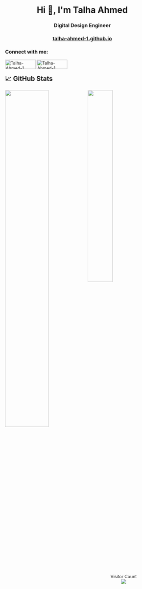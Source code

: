 <!--
**Talha-Ahmed-1/Talha-Ahmed-1** is a ✨ _special_ ✨ repository because its `README.md` (this file) appears on your GitHub profile.

Here are some ideas to get you started:

- 🔭 I’m currently working on ...
- 🌱 I’m currently learning ...
- 👯 I’m looking to collaborate on ...
- 🤔 I’m looking for help with ...
- 💬 Ask me about ...
- 📫 How to reach me: ...
- 😄 Pronouns: ...
- ⚡ Fun fact: ...
-->


<h1 align="center">Hi 👋, I'm Talha Ahmed</h1>
<h3 align="center">Digital Design Engineer</h3>
<h3 align="center"><a href='https://talha-ahmed-1.github.io'>talha-ahmed-1.github.io</a></h3>


<!-- ----------------------------------- 
- 🔭 I’m currently working on [SPI Flash Interface in Chisel](https://github.com/Talha-Ahmed-1/SPI-Chisel)

- 💼 Working as Research Intern at <a href="https://github.com/merledu"> Micro Electronics Research Lab (MERL-UIT)</a>.

- 🥇 I have represented Pakistan Internationally in <a href="https://www.facebook.com/events/usa-united-states/reverse-engineering-of-rocket-chip/346308059814720/"> RISC-V Summit 2020</a>.
 
- ⚡ I am one of the Pioneers of RISC-V Open Source Silicon Revolution in Pakistan.

- 🌱 I’m currently learning **Scala, CHISEL, Flutter, Dart, Django**

- 👨‍💻 All of my projects are available at [https://github.com/Talha-Ahmed-1](https://github.com/Talha-Ahmed-1)

- 💬 Ask me about **Python, Chisel**

- 📫 How to reach me **talhaahmedashraf@gmail.com**

- ⚡ Fun fact **Code in funnier way.**-->


<h3 align="left">Connect with me:</h3>

[<img align="left" alt="Talha-Ahmed-1 LinkedIn" height="30px" width="100px" src="https://img.shields.io/badge/Linkedin-0A66C2?style=for-the-badge&logo=Linkedin&logoColor=white" />][linkedin]
<!--[<img align="left" alt="Talha-Ahmed-1 Facebook" height="30px" width="100px" src="https://img.shields.io/badge/Facebook-3b5998?style=for-the-badge&logo=facebook&logoColor=white" />][facebook]
[<img align="left" alt="Talha-Ahmed-1 Instagram" height="30px" width="100px" src="https://img.shields.io/badge/Instagram-E4405F?style=for-the-badge&logo=instagram&logoColor=white" />][instagram]-->
[<img align="left" alt="Talha-Ahmed-1 Gmail" height="30px" width="100px" src="https://img.shields.io/badge/Gmail-EA4335?style=for-the-badge&logo=Gmail&logoColor=white" />][gmail]
<br />


[linkedin]: https://www.linkedin.com/in/talha-a-316a68113/
<!--[facebook]: https://fb.com/talha.ahmed.75033/
[stackoverflow]: https://stackoverflow.com/users/talha-ahmed/
[geeksforgeeks]: https://auth.geeksforgeeks.org/user/talhaahmedashraf
[instagram]: https://instagram.com/oye_talha/
<!-- [twitter]: https://twitter.com/shahzaib_kash -->
<!-- [hackerrank]: https://www.hackerrank.com/shazaib1 -->
[gmail]: mailto:talhaahmedashraf@gmail.com


<!-- 
<h3 align="left">Connect with me:</h3>
<p align="left">
<a href="https://linkedin.com/in/talha-a-316a68113" target="blank"><img align="center" src="https://raw.githubusercontent.com/rahuldkjain/github-profile-readme-generator/neutral-icons/src/images/icons/Social/linked-in-alt.svg" alt="talha-a-316a68113" height="30" width="40" /></a>
<a href="https://stackoverflow.com/users/talha-ahmed" target="blank"><img align="center" src="https://raw.githubusercontent.com/rahuldkjain/github-profile-readme-generator/neutral-icons/src/images/icons/Social/stack-overflow.svg" alt="talha-ahmed" height="30" width="40" /></a>
<a href="https://kaggle.com/talhaahmed1" target="blank"><img align="center" src="https://raw.githubusercontent.com/rahuldkjain/github-profile-readme-generator/neutral-icons/src/images/icons/Social/kaggle.svg" alt="talhaahmed1" height="30" width="40" /></a>
<a href="https://fb.com/talha.ahmed.75033" target="blank"><img align="center" src="https://raw.githubusercontent.com/rahuldkjain/github-profile-readme-generator/neutral-icons/src/images/icons/Social/facebook.svg" alt="talha.ahmed.75033" height="30" width="40" /></a>
<a href="https://instagram.com/oye_talha" target="blank"><img align="center" src="https://raw.githubusercontent.com/rahuldkjain/github-profile-readme-generator/neutral-icons/src/images/icons/Social/instagram.svg" alt="oye_talha" height="30" width="40" /></a>
<a href="https://auth.geeksforgeeks.org/user/talhaahmedashraf" target="blank"><img align="center" src="https://raw.githubusercontent.com/rahuldkjain/github-profile-readme-generator/neutral-icons/src/images/icons/Social/geeks-for-geeks.svg" alt="talhaahmedashraf" height="30" width="40" /></a>
</p> -->
<!--
<h3 align="left">Languages and Tools:</h3>
<p align="left"> <a href="https://getbootstrap.com" target="_blank"> <img src="https://raw.githubusercontent.com/devicons/devicon/master/icons/bootstrap/bootstrap-plain-wordmark.svg" alt="bootstrap" width="40" height="40"/> </a> <a href="https://www.cprogramming.com/" target="_blank"> <img src="https://raw.githubusercontent.com/devicons/devicon/master/icons/c/c-original.svg" alt="c" width="40" height="40"/> </a> <a href="https://www.w3schools.com/css/" target="_blank"> <img src="https://raw.githubusercontent.com/devicons/devicon/master/icons/css3/css3-original-wordmark.svg" alt="css3" width="40" height="40"/> </a> <a href="https://dart.dev" target="_blank"> <img src="https://www.vectorlogo.zone/logos/dartlang/dartlang-icon.svg" alt="dart" width="40" height="40"/> </a> <a href="https://www.djangoproject.com/" target="_blank"> <img src="https://raw.githubusercontent.com/devicons/devicon/master/icons/django/django-original.svg" alt="django" width="40" height="40"/> </a> <a href="https://flask.palletsprojects.com/" target="_blank"> <img src="https://www.vectorlogo.zone/logos/pocoo_flask/pocoo_flask-icon.svg" alt="flask" width="40" height="40"/> </a> <a href="https://flutter.dev" target="_blank"> <img src="https://www.vectorlogo.zone/logos/flutterio/flutterio-icon.svg" alt="flutter" width="40" height="40"/> </a> <a href="https://git-scm.com/" target="_blank"> <img src="https://www.vectorlogo.zone/logos/git-scm/git-scm-icon.svg" alt="git" width="40" height="40"/> </a> <a href="https://www.w3.org/html/" target="_blank"> <img src="https://raw.githubusercontent.com/devicons/devicon/master/icons/html5/html5-original-wordmark.svg" alt="html5" width="40" height="40"/> </a> <a href="https://www.adobe.com/in/products/illustrator.html" target="_blank"> <img src="https://www.vectorlogo.zone/logos/adobe_illustrator/adobe_illustrator-icon.svg" alt="illustrator" width="40" height="40"/> </a> <a href="https://www.linux.org/" target="_blank"> <img src="https://raw.githubusercontent.com/devicons/devicon/master/icons/linux/linux-original.svg" alt="linux" width="40" height="40"/> </a> <a href="https://www.mysql.com/" target="_blank"> <img src="https://raw.githubusercontent.com/devicons/devicon/master/icons/mysql/mysql-original-wordmark.svg" alt="mysql" width="40" height="40"/> </a> <a href="https://www.photoshop.com/en" target="_blank"> <img src="https://raw.githubusercontent.com/devicons/devicon/master/icons/photoshop/photoshop-line.svg" alt="photoshop" width="40" height="40"/> </a> <a href="https://postman.com" target="_blank"> <img src="https://www.vectorlogo.zone/logos/getpostman/getpostman-icon.svg" alt="postman" width="40" height="40"/> </a> <a href="https://www.python.org" target="_blank"> <img src="https://raw.githubusercontent.com/devicons/devicon/master/icons/python/python-original.svg" alt="python" width="40" height="40"/> </a> <a href="https://www.qt.io/" target="_blank"> <img src="https://upload.wikimedia.org/wikipedia/commons/0/0b/Qt_logo_2016.svg" alt="qt" width="40" height="40"/> </a> <a href="https://www.scala-lang.org" target="_blank"> <img src="https://raw.githubusercontent.com/devicons/devicon/master/icons/scala/scala-original.svg" alt="scala" width="40" height="40"/> </a> <a href="https://www.sqlite.org/" target="_blank"> <img src="https://www.vectorlogo.zone/logos/sqlite/sqlite-icon.svg" alt="sqlite" width="40" height="40"/> </a> </p>
<!-- ----------------------------------- -->



<!-- ## || Programmer, Hardware Designer, Full Stack Developer, Software Engineer to-be || -->

<!-- <div>

<img width="40%" src="images/header.gif" align="right" />



<br />
<ul>
<li>👷 Currently pursuing BSc in Software Engineering(2018-2022) from Usman Institure of Technology. </li>
<li>💼 Working as Research Intern at <a href="https://github.com/merledu"> Micro Electronics Research Lab (MERL-UIT)</a>. </li>
<li>⚡ I am one of the Pioneers of RISC-V Open Source Silicon Revolution in Pakistan. </li>
<li>🥇 I have represented Pakistan Internationally in <a href="https://www.facebook.com/events/usa-united-states/reverse-engineering-of-rocket-chip/346308059814720/"> RISC-V Summit 2020</a>.</li>
<li>🔭 I am a Full Stack Developer (Web/Native/Desktop)</li>
<li>🌱 Tech Geek, always ready to learn new Technologies/Frameworks/Languages.</li>
<li>🥅 2021 Goals: Contribute more to Open Source projects, which I couldn't do much in 2020.</li>
</ul>

</div>

## ⚡ Skills and Languages

![Python](https://img.shields.io/badge/Python-3776AB?style=flat-square&logo=Python&logoColor=white)
![RISC-V](https://img.shields.io/badge/RISCV-011E41?style=flat-square&logo=RISCV&logoColor=white)
![Scala](https://img.shields.io/badge/Scala-DE3423?style=flat-square&logo=Scala&logoColor=white)
![CHISEL](https://img.shields.io/badge/CHISEL-011E41?style=flat-square&logo=CHISEL&logoColor=white)
![C](https://img.shields.io/badge/C-276DC2?style=flat-square&logo=C&logoColor=white)
![Django](https://img.shields.io/badge/Django-092e20?style=flat-square&logo=Django&logoColor=white)
![Flutter](https://img.shields.io/badge/Flutter-123456?style=flat-square&logo=Flutter&logoColor=white)
![PyQT](https://img.shields.io/badge/PyQt-0d544f?style=flat-square&logo=Qt&logoColor=white)
![Tkinter](https://img.shields.io/badge/Tkinter-3859a3?style=flat-square&logo=Tkinter&logoColor=white)
![Firebase](https://img.shields.io/badge/Firebase-ffcb2c?style=flat-square&logo=Firebase&logoColor=DD1100)
![MySQL](https://img.shields.io/badge/MySQL-4479A1?style=flat-square&logo=MySQL&logoColor=white)
![Javascript](https://img.shields.io/badge/Javascript-f0db4f?style=flat-square&logo=Javascript&logoColor=white)
![ReactJS](https://img.shields.io/badge/ReactJS-61dbfb?style=flat-square&logo=React&logoColor=white)
![VueJS](https://img.shields.io/badge/VueJS-42b883?style=flat-square&logo=Vue&logoColor=white)
![Bootstrap](https://img.shields.io/badge/Bootstrap-563d7c?style=flat-square&logo=Bootstrap&logoColor=white)
![HTML5](https://img.shields.io/badge/HTML5-e34c26?style=flat-square&logo=Html5&logoColor=white)
![CSS3](https://img.shields.io/badge/CSS3-264de4?style=flat-square&logo=Css3&logoColor=white)


## 🌐 Connect with me

[<img align="left" alt="Shahzaibk23 Twitter" height="30px" width="100px" src="https://img.shields.io/badge/Twitter-1DA1F2?style=for-the-badge&logo=Twitter&logoColor=white" />][twitter]
[<img align="left" alt="Shahzaibk23 LinkedIn" height="30px" width="100px" src="https://img.shields.io/badge/Linkedin-0A66C2?style=for-the-badge&logo=Linkedin&logoColor=white" />][linkedin]
[<img align="left" alt="Shahzaibk23 Instagram" height="30px" width="100px" src="https://img.shields.io/badge/Instagram-E4405F?style=for-the-badge&logo=instagram&logoColor=white" />][instagram]
[<img align="left" alt="Shahzaibk23 Facebook" height="30px" width="100px" src="https://img.shields.io/badge/Facebook-3b5998?style=for-the-badge&logo=facebook&logoColor=white" />][facebook]
[<img align="left" alt="Shahzaibk23 Facebook" height="30px" width="100px" src="https://img.shields.io/badge/HackerRank-2EC866?style=for-the-badge&logo=HackerRank&logoColor=black" />][hackerrank]
[<img align="left" alt="Shahzaibk23 Facebook" height="30px" width="100px" src="https://img.shields.io/badge/Gmail-EA4335?style=for-the-badge&logo=Gmail&logoColor=white" />][gmail]
<br /> -->


## &#x1f4c8; GitHub Stats

<img align="left" src="https://github-readme-stats.vercel.app/api?username=talha-ahmed-1&count_private=true&show_icons=true&theme=dracula&&include_all_commits=true" width=53% />

<!-- <img align="center" src="https://github-readme-streak-stats.herokuapp.com/?user=talha-ahmed-1&theme=dracula" width=42% /> -->

<img align="center" src="https://github-readme-stats.vercel.app/api/top-langs?username=talha-ahmed-1&show_icons=true&locale=en&layout=compact&theme=dracula" width=40% />





 <br />
 <!-- 
![GitHub Activity Graph](https://activity-graph.herokuapp.com/graph?username=talha-ahmed-1&theme=react-dark&area=true&hide_border=true)
<!-- &bg_color=000000&color=4fff67&line=4fff67&point=ffffff -->

<!-- [twitter]: https://twitter.com/shahzaib_kash
[instagram]: https://instagram.com/_shahzaib.k/
[linkedin]: https://www.linkedin.com/in/shahzaib-kashif-2655a1178/
[facebook]: https://www.facebook.com/iamshahzaibkashif
[hackerrank]: https://www.hackerrank.com/shazaib1
[gmail]: mailto:shahzaibceo@gmail.com -->


<p align="center"> 
  Visitor Count<br>
  <img src="https://profile-counter.glitch.me/talha-ahmed-1/count.svg" />
</p>
